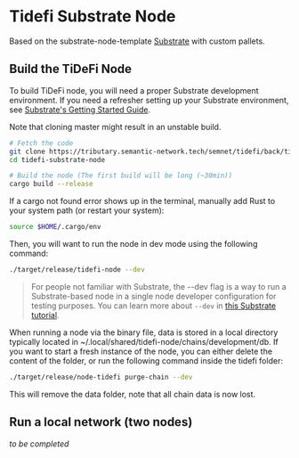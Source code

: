 # Tidefi Substrate Node

Based on the substrate-node-template [Substrate](https://github.com/substrate-developer-hub/substrate-node-template) with custom pallets.

## Build the TiDeFi Node

To build TiDeFi node, you will need a proper Substrate development environment. If you need a refresher setting up your Substrate environment, see [Substrate's Getting Started Guide](https://substrate.dev/docs/en/knowledgebase/getting-started/).

Note that cloning master might result in an unstable build.

```bash
# Fetch the code
git clone https://tributary.semantic-network.tech/semnet/tidefi/back/tidefi-substrate-node.git
cd tidefi-substrate-node

# Build the node (The first build will be long (~30min))
cargo build --release
```

If a cargo not found error shows up in the terminal, manually add Rust to your system path (or restart your system):

```bash
source $HOME/.cargo/env
```

Then, you will want to run the node in dev mode using the following command:

```bash
./target/release/tidefi-node --dev
```

> For people not familiar with Substrate, the --dev flag is a way to run a Substrate-based node in a single node developer configuration for testing purposes. You can learn more about `--dev` in [this Substrate tutorial](https://substrate.dev/docs/en/tutorials/create-your-first-substrate-chain/interact).

When running a node via the binary file, data is stored in a local directory typically located in ~/.local/shared/tidefi-node/chains/development/db. If you want to start a fresh instance of the node, you can either delete the content of the folder, or run the following command inside the tidefi folder:

```bash
./target/release/node-tidefi purge-chain --dev
```

This will remove the data folder, note that all chain data is now lost.

## Run a local network (two nodes)

_to be completed_